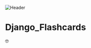 ![Header](https://i.pinimg.com/originals/8b/1d/83/8b1d837ae0aa637e93867dc47febbdb1.gif)

# Django_Flashcards
:nerd_face: